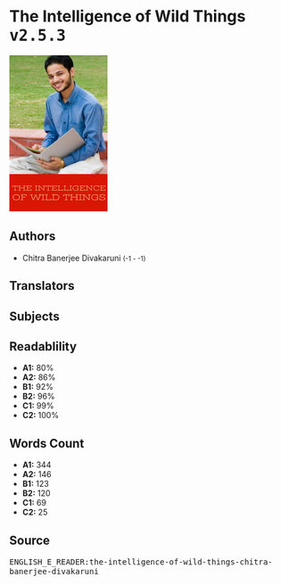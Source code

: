 # The Intelligence of Wild Things <kbd>v2.5.3</kbd>

![](./cover.medium.jpg "")

## Authors


 - Chitra Banerjee Divakaruni <small>(-1 - -1)</small>

## Translators



## Subjects



## Readablility


 - **A1:** 80%
 - **A2:** 86%
 - **B1:** 92%
 - **B2:** 96%
 - **C1:** 99%
 - **C2:** 100%

## Words Count


 - **A1:** 344
 - **A2:** 146
 - **B1:** 123
 - **B2:** 120
 - **C1:** 69
 - **C2:** 25

## Source


<kbd>ENGLISH_E_READER:the-intelligence-of-wild-things-chitra-banerjee-divakaruni</kbd>
